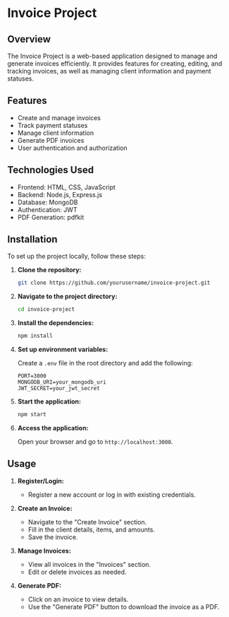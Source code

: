 # Invoice Project

## Overview

The Invoice Project is a web-based application designed to manage and generate invoices efficiently. It provides features for creating, editing, and tracking invoices, as well as managing client information and payment statuses.

## Features

- Create and manage invoices
- Track payment statuses
- Manage client information
- Generate PDF invoices
- User authentication and authorization

## Technologies Used

- Frontend: HTML, CSS, JavaScript
- Backend: Node.js, Express.js
- Database: MongoDB
- Authentication: JWT
- PDF Generation: pdfkit

## Installation

To set up the project locally, follow these steps:

1. **Clone the repository:**

   ```bash
   git clone https://github.com/yourusername/invoice-project.git
   ```

2. **Navigate to the project directory:**

   ```bash
   cd invoice-project
   ```

3. **Install the dependencies:**

   ```bash
   npm install
   ```

4. **Set up environment variables:**

   Create a `.env` file in the root directory and add the following:

   ```plaintext
   PORT=3000
   MONGODB_URI=your_mongodb_uri
   JWT_SECRET=your_jwt_secret
   ```

5. **Start the application:**

   ```bash
   npm start
   ```

6. **Access the application:**

   Open your browser and go to `http://localhost:3000`.

## Usage

1. **Register/Login:**

   - Register a new account or log in with existing credentials.

2. **Create an Invoice:**

   - Navigate to the "Create Invoice" section.
   - Fill in the client details, items, and amounts.
   - Save the invoice.

3. **Manage Invoices:**

   - View all invoices in the "Invoices" section.
   - Edit or delete invoices as needed.

4. **Generate PDF:**

   - Click on an invoice to view details.
   - Use the "Generate PDF" button to download the invoice as a PDF.
